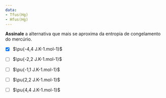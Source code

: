 ```yaml
---
data:
- Tfus(Hg)
- Hfus(Hg)
---
```


**Assinale** a alternativa que mais se aproxima da entropia de congelamento do mercúrio.

- [x] $\pu{-4,4 J.K-1.mol-1}$
- [ ] $\pu{-2,2 J.K-1.mol-1}$
- [ ] $\pu{-1,1 J.K-1.mol-1}$
- [ ] $\pu{2,2 J.K-1.mol-1}$
- [ ] $\pu{4,4 J.K-1.mol-1}$


